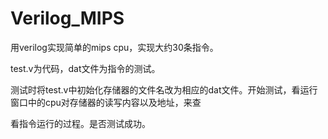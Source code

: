 Verilog_MIPS
============

   用verilog实现简单的mips cpu，实现大约30条指令。
   
   test.v为代码，dat文件为指令的测试。
   
   测试时将test.v中初始化存储器的文件名改为相应的dat文件。开始测试，看运行窗口中的cpu对存储器的读写内容以及地址，来查
   
   看指令运行的过程。是否测试成功。
